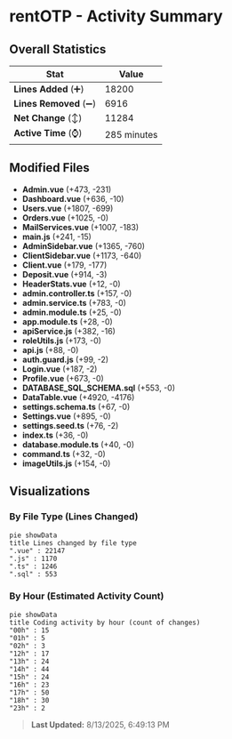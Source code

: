 # rentOTP - Activity Summary 

## Overall Statistics

| Stat                   | Value                                                             |
| ---------------------- | ----------------------------------------------------------------- |
| **Lines Added** (➕)   | 18200                                          |
| **Lines Removed** (➖) | 6916                                        |
| **Net Change** (↕)    | 11284                |
| **Active Time** (⌚)   | 285 minutes |


## Modified Files
- **Admin.vue** (+473, -231)
- **Dashboard.vue** (+636, -10)
- **Users.vue** (+1807, -699)
- **Orders.vue** (+1025, -0)
- **MailServices.vue** (+1007, -183)
- **main.js** (+241, -15)
- **AdminSidebar.vue** (+1365, -760)
- **ClientSidebar.vue** (+1173, -640)
- **Client.vue** (+179, -177)
- **Deposit.vue** (+914, -3)
- **HeaderStats.vue** (+12, -0)
- **admin.controller.ts** (+157, -0)
- **admin.service.ts** (+783, -0)
- **admin.module.ts** (+25, -0)
- **app.module.ts** (+28, -0)
- **apiService.js** (+382, -16)
- **roleUtils.js** (+173, -0)
- **api.js** (+88, -0)
- **auth.guard.js** (+99, -2)
- **Login.vue** (+187, -2)
- **Profile.vue** (+673, -0)
- **DATABASE_SQL_SCHEMA.sql** (+553, -0)
- **DataTable.vue** (+4920, -4176)
- **settings.schema.ts** (+67, -0)
- **Settings.vue** (+895, -0)
- **settings.seed.ts** (+76, -2)
- **index.ts** (+36, -0)
- **database.module.ts** (+40, -0)
- **command.ts** (+32, -0)
- **imageUtils.js** (+154, -0)

## Visualizations

### By File Type (Lines Changed)

```mermaid
pie showData
title Lines changed by file type
".vue" : 22147
".js" : 1170
".ts" : 1246
".sql" : 553
```

### By Hour (Estimated Activity Count)

```mermaid
pie showData
title Coding activity by hour (count of changes)
"00h" : 15
"01h" : 5
"02h" : 3
"12h" : 17
"13h" : 24
"14h" : 44
"15h" : 24
"16h" : 23
"17h" : 50
"18h" : 30
"23h" : 2
```


> **Last Updated:** 8/13/2025, 6:49:13 PM